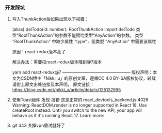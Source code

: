 ### 开发踩坑
1. 写入ThunkAction后如果出现以下报错：

   (alias) delTodo(id: number): RootThunkAction import delTodo 类型“RootThunkAction”的参数不能赋给类型“AnyAction”的参数。 类型 "RootThunkAction" 中缺少属性 "type"，但类型 "AnyAction" 中需要该属性

   原因：react-redux版本高了

   解决办法：需要把react-redux版本降到@7版本

   yarn add react-redux@7
   ————————————————
   版权声明：本文为CSDN博主「Nikki_u」的原创文章，遵循CC 4.0 BY-SA版权协议，转载请附上原文出处链接及本声明。
   原文链接：https://blog.csdn.net/nikki_u/article/details/125132995

2. 使用Toast组件 发现 报错 这是正常的
  react_devtools_backend.js:4026 Warning: ReactDOM.render is no longer supported in React 18. Use createRoot instead. Until you switch to the new API, your app will behave as if it's running React 17. Learn more: 

3. git 443 关掉vpn重试就好了